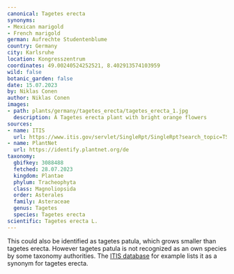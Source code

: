 ```yaml
---
canonical: Tagetes erecta
synonyms:
- Mexican marigold
- French marigold
german: Aufrechte Studentenblume
country: Germany
city: Karlsruhe
location: Kongresszentrum
coordinates: 49.00240524252521, 8.402913574103959
wild: false
botanic_garden: false
date: 15.07.2023
by: Niklas Conen
author: Niklas Conen
images:
- path: plants/germany/tagetes_erecta/tagetes_erecta_1.jpg
  description: A Tagetes erecta plant with bright orange flowers
sources:
- name: ITIS
  url: https://www.itis.gov/servlet/SingleRpt/SingleRpt?search_topic=TSN&search_value=38488#null
- name: PlantNet
  url: https://identify.plantnet.org/de
taxonomy:
  gbifkey: 3088488
  fetched: 28.07.2023
  kingdom: Plantae
  phylum: Tracheophyta
  class: Magnoliopsida
  order: Asterales
  family: Asteraceae
  genus: Tagetes
  species: Tagetes erecta
scientific: Tagetes erecta L.
---
```


This could also be identified as tagetes patula, which grows smaller than tagetes erecta. However tagetes patula is not recognized as an own species by some taxonomy authorities. The <a class="plink" href="https://www.itis.gov/servlet/SingleRpt/SingleRpt?search_topic=TSN&search_value=38488#null">ITIS database</a> for example lists it as a synonym for tagetes erecta.

